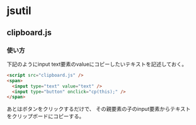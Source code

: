 # jsutil
## clipboard.js
### 使い方
下記のようにinput text要素のvalueにコピーしたいテキストを記述しておく。

```html
<script src="clipboard.js" />
<span>
  <input type="text" value="text" />
  <input type="button" onclick="cp(this);" />
</span>
```

あとはボタンをクリックするだけで、
その親要素の子のinput要素からテキストをクリップボードにコピーする。

